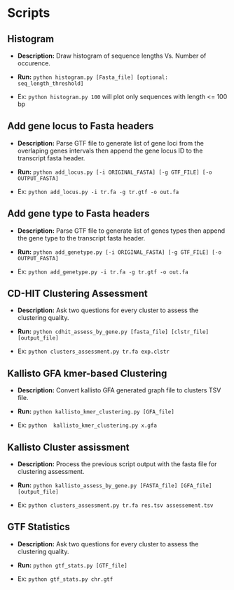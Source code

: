 
# Scripts

  

## Histogram

-  **Description:** Draw histogram of sequence lengths Vs. Number of occurence.

-  **Run:**  `python histogram.py [Fasta_file] [optional: seq_length_threshold]`

- Ex: `python histogram.py 100` will plot only sequences with length <= 100 bp

  

## Add gene locus to Fasta headers

-  **Description:** Parse GTF file to generate list of gene loci from the overlaping genes intervals then append the gene locus ID to the transcript fasta header.

-  **Run:**  `python add_locus.py [-i ORIGINAL_FASTA] [-g GTF_FILE] [-o OUTPUT_FASTA]`

- Ex: `python add_locus.py -i tr.fa -g tr.gtf -o out.fa`

  

## Add gene type to Fasta headers

-  **Description:** Parse GTF file to generate list of genes types then append the gene type to the transcript fasta header.

-  **Run:**  `python add_genetype.py [-i ORIGINAL_FASTA] [-g GTF_FILE] [-o OUTPUT_FASTA]`

- Ex: `python add_genetype.py -i tr.fa -g tr.gtf -o out.fa`

  
  

## CD-HIT Clustering Assessment

-  **Description:** Ask two questions for every cluster to assess the clustering quality.

-  **Run:**  `python cdhit_assess_by_gene.py [fasta_file] [clstr_file] [output_file]`

- Ex: `python clusters_assessment.py tr.fa exp.clstr`

   

## Kallisto GFA kmer-based Clustering

-  **Description:** Convert kallisto GFA generated graph file to clusters TSV file.

-  **Run:**  `python kallisto_kmer_clustering.py [GFA_file]`

- Ex: `python  kallisto_kmer_clustering.py x.gfa`


 
## Kallisto Cluster assissment

-  **Description:** Process the previous script output with the fasta file for clustering assessment.

-  **Run:**  `python kallisto_assess_by_gene.py [FASTA_file] [GFA_file] [output_file]`


- Ex: `python clusters_assessment.py tr.fa res.tsv assessement.tsv`
  

## GTF Statistics

-  **Description:** Ask two questions for every cluster to assess the clustering quality.

-  **Run:**  `python gtf_stats.py [GTF_file]`

- Ex: `python gtf_stats.py chr.gtf`